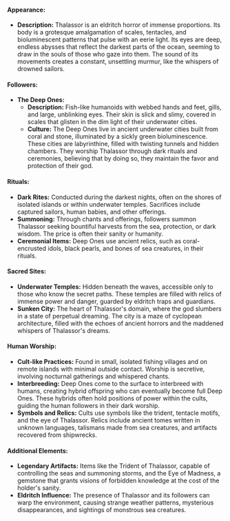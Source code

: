 #### Appearance:
- **Description:** Thalassor is an eldritch horror of immense proportions. Its body is a grotesque amalgamation of scales, tentacles, and bioluminescent patterns that pulse with an eerie light. Its eyes are deep, endless abysses that reflect the darkest parts of the ocean, seeming to draw in the souls of those who gaze into them. The sound of its movements creates a constant, unsettling murmur, like the whispers of drowned sailors.

#### Followers:
- **The Deep Ones:** 
  - **Description:** Fish-like humanoids with webbed hands and feet, gills, and large, unblinking eyes. Their skin is slick and slimy, covered in scales that glisten in the dim light of their underwater cities.
  - **Culture:** The Deep Ones live in ancient underwater cities built from coral and stone, illuminated by a sickly green bioluminescence. These cities are labyrinthine, filled with twisting tunnels and hidden chambers. They worship Thalassor through dark rituals and ceremonies, believing that by doing so, they maintain the favor and protection of their god.

#### Rituals:
- **Dark Rites:** Conducted during the darkest nights, often on the shores of isolated islands or within underwater temples. Sacrifices include captured sailors, human babies, and other offerings.
- **Summoning:** Through chants and offerings, followers summon Thalassor seeking bountiful harvests from the sea, protection, or dark wisdom. The price is often their sanity or humanity.
- **Ceremonial Items:** Deep Ones use ancient relics, such as coral-encrusted idols, black pearls, and bones of sea creatures, in their rituals.

#### Sacred Sites:
- **Underwater Temples:** Hidden beneath the waves, accessible only to those who know the secret paths. These temples are filled with relics of immense power and danger, guarded by eldritch traps and guardians.
- **Sunken City:** The heart of Thalassor's domain, where the god slumbers in a state of perpetual dreaming. The city is a maze of cyclopean architecture, filled with the echoes of ancient horrors and the maddened whispers of Thalassor's dreams.

#### Human Worship:
- **Cult-like Practices:** Found in small, isolated fishing villages and on remote islands with minimal outside contact. Worship is secretive, involving nocturnal gatherings and whispered chants.
- **Interbreeding:** Deep Ones come to the surface to interbreed with humans, creating hybrid offspring who can eventually become full Deep Ones. These hybrids often hold positions of power within the cults, guiding the human followers in their dark worship.
- **Symbols and Relics:** Cults use symbols like the trident, tentacle motifs, and the eye of Thalassor. Relics include ancient tomes written in unknown languages, talismans made from sea creatures, and artifacts recovered from shipwrecks.

#### Additional Elements:
- **Legendary Artifacts:** Items like the Trident of Thalassor, capable of controlling the seas and summoning storms, and the Eye of Madness, a gemstone that grants visions of forbidden knowledge at the cost of the holder's sanity.
- **Eldritch Influence:** The presence of Thalassor and its followers can warp the environment, causing strange weather patterns, mysterious disappearances, and sightings of monstrous sea creatures.
